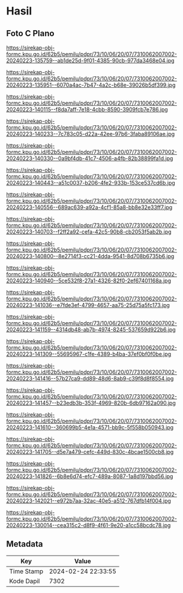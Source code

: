 # Hasil

## Foto C Plano

https://sirekap-obj-formc.kpu.go.id/62b5/pemilu/pdpr/73/10/06/20/07/7310062007002-20240223-135759--ab1de25d-9f01-4385-90cb-977da3468e04.jpg

https://sirekap-obj-formc.kpu.go.id/62b5/pemilu/pdpr/73/10/06/20/07/7310062007002-20240223-135951--6070a4ac-7b47-4a2c-b68e-39026b5df399.jpg

https://sirekap-obj-formc.kpu.go.id/62b5/pemilu/pdpr/73/10/06/20/07/7310062007002-20240223-140115--f8da7aff-7e18-4cbb-8590-3909fcb7e786.jpg

https://sirekap-obj-formc.kpu.go.id/62b5/pemilu/pdpr/73/10/06/20/07/7310062007002-20240223-140233--7c783c05-d22a-42ee-97b6-3faba89106ae.jpg

https://sirekap-obj-formc.kpu.go.id/62b5/pemilu/pdpr/73/10/06/20/07/7310062007002-20240223-140330--0a9bf4db-41c7-4506-a4fb-82b38899fa1d.jpg

https://sirekap-obj-formc.kpu.go.id/62b5/pemilu/pdpr/73/10/06/20/07/7310062007002-20240223-140443--a51c0037-b206-4fe2-933b-153ce537cd6b.jpg

https://sirekap-obj-formc.kpu.go.id/62b5/pemilu/pdpr/73/10/06/20/07/7310062007002-20240223-140556--689ac639-a92a-4cf1-85a8-bb8e32e33ff7.jpg

https://sirekap-obj-formc.kpu.go.id/62b5/pemilu/pdpr/73/10/06/20/07/7310062007002-20240223-140703--f2ff2a92-cefa-42c5-90b8-cb2053f5ab2b.jpg

https://sirekap-obj-formc.kpu.go.id/62b5/pemilu/pdpr/73/10/06/20/07/7310062007002-20240223-140800--8e2714f3-cc21-4dda-9541-8d708b6735b6.jpg

https://sirekap-obj-formc.kpu.go.id/62b5/pemilu/pdpr/73/10/06/20/07/7310062007002-20240223-140940--5ce532f8-27a1-4326-82f0-2ef67401168a.jpg

https://sirekap-obj-formc.kpu.go.id/62b5/pemilu/pdpr/73/10/06/20/07/7310062007002-20240223-141036--e7fde3ef-4799-4657-aa75-25d75a5fc173.jpg

https://sirekap-obj-formc.kpu.go.id/62b5/pemilu/pdpr/73/10/06/20/07/7310062007002-20240223-141159--4314db48-ab7b-4974-8245-537659d922b6.jpg

https://sirekap-obj-formc.kpu.go.id/62b5/pemilu/pdpr/73/10/06/20/07/7310062007002-20240223-141309--55695967-c1fe-4389-b4ba-37ef0bf0f0be.jpg

https://sirekap-obj-formc.kpu.go.id/62b5/pemilu/pdpr/73/10/06/20/07/7310062007002-20240223-141416--57b27ca9-dd89-48d6-8ab9-c39f8d8f8554.jpg

https://sirekap-obj-formc.kpu.go.id/62b5/pemilu/pdpr/73/10/06/20/07/7310062007002-20240223-141457--b23edb3b-353f-4969-820b-6db97162a090.jpg

https://sirekap-obj-formc.kpu.go.id/62b5/pemilu/pdpr/73/10/06/20/07/7310062007002-20240223-141610--360699b5-4e1a-4571-bb9c-5f558b050943.jpg

https://sirekap-obj-formc.kpu.go.id/62b5/pemilu/pdpr/73/10/06/20/07/7310062007002-20240223-141705--d5e7a479-cefc-449d-830c-4bcae1500cb8.jpg

https://sirekap-obj-formc.kpu.go.id/62b5/pemilu/pdpr/73/10/06/20/07/7310062007002-20240223-141826--6b8e6d74-efc7-489a-8087-1a8d197bbd56.jpg

https://sirekap-obj-formc.kpu.go.id/62b5/pemilu/pdpr/73/10/06/20/07/7310062007002-20240223-142021--e972b7aa-32ac-40e5-a512-767dfb14f004.jpg

https://sirekap-obj-formc.kpu.go.id/62b5/pemilu/pdpr/73/10/06/20/07/7310062007002-20240223-130014--cea315c2-d8f9-4f61-9e20-a1cc58bcdc78.jpg


## Metadata

| Key        | Value               |
| ---------- | ------------------- |
| Time Stamp | 2024-02-24 22:33:55 |
| Kode Dapil | 7302                |



